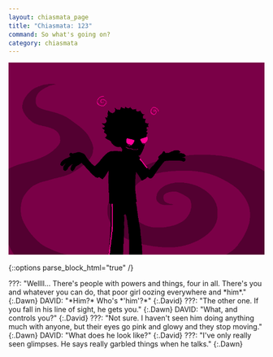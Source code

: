 ```yaml
---
layout: chiasmata_page
title: "Chiasmata: 123"
command: So what's going on?
category: chiasmata
---
```


![123](/chiasmata/images/narrative/122.gif)

{::options parse_block_html="true" /}
<div class="dialogue">
???: "Wellll... There's people with powers and things, four in all. There's you and whatever you can do, that poor girl oozing everywhere and *him*." 
{:.Dawn}
DAVID: "*Him?* Who's *'him'?*" 
{:.David}
???: "The other one. If you fall in his line of sight, he gets you." 
{:.Dawn}
DAVID: "What, and controls you?" 
{:.David}
???: "Not sure. I haven't seen him doing anything much with anyone, but their eyes go pink and glowy and they stop moving." 
{:.Dawn}
DAVID: "What does he look like?" 
{:.David}
???: "I've only really seen glimpses. He says really garbled things when he talks." 
{:.Dawn}
</div>